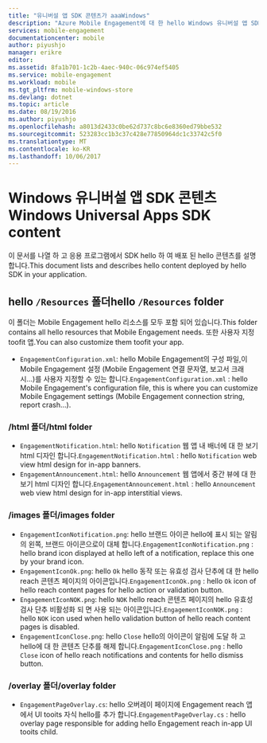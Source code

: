 ```yaml
---
title: "유니버설 앱 SDK 콘텐츠가 aaaWindows"
description: "Azure Mobile Engagement에 대 한 hello Windows 유니버설 앱 SDK의 hello 내용에 대 한 자세한 내용은"
services: mobile-engagement
documentationcenter: mobile
author: piyushjo
manager: erikre
editor: 
ms.assetid: 8fa1b701-1c2b-4aec-940c-06c974ef5405
ms.service: mobile-engagement
ms.workload: mobile
ms.tgt_pltfrm: mobile-windows-store
ms.devlang: dotnet
ms.topic: article
ms.date: 08/19/2016
ms.author: piyushjo
ms.openlocfilehash: a8013d2433c0be62d737c8bc6e8360ed79bbe532
ms.sourcegitcommit: 523283cc1b3c37c428e77850964dc1c33742c5f0
ms.translationtype: MT
ms.contentlocale: ko-KR
ms.lasthandoff: 10/06/2017
---
```

# <a name="windows-universal-apps-sdk-content"></a><span data-ttu-id="026b3-103">Windows 유니버설 앱 SDK 콘텐츠</span><span class="sxs-lookup"><span data-stu-id="026b3-103">Windows Universal Apps SDK content</span></span>
<span data-ttu-id="026b3-104">이 문서를 나열 하 고 응용 프로그램에서 SDK hello 하 여 배포 된 hello 콘텐츠를 설명 합니다.</span><span class="sxs-lookup"><span data-stu-id="026b3-104">This document lists and describes hello content deployed by hello SDK in your application.</span></span>

## <a name="hello-resources-folder"></a><span data-ttu-id="026b3-105">hello `/Resources` 폴더</span><span class="sxs-lookup"><span data-stu-id="026b3-105">hello `/Resources` folder</span></span>
<span data-ttu-id="026b3-106">이 폴더는 Mobile Engagement hello 리소스를 모두 포함 되어 있습니다.</span><span class="sxs-lookup"><span data-stu-id="026b3-106">This folder contains all hello resources that Mobile Engagement needs.</span></span> <span data-ttu-id="026b3-107">또한 사용자 지정 toofit 앱.</span><span class="sxs-lookup"><span data-stu-id="026b3-107">You can also customize them toofit your app.</span></span>

* <span data-ttu-id="026b3-108">`EngagementConfiguration.xml`: hello Mobile Engagement의 구성 파일,이 Mobile Engagement 설정 (Mobile Engagement 연결 문자열, 보고서 크래시...)를 사용자 지정할 수 있는 합니다.</span><span class="sxs-lookup"><span data-stu-id="026b3-108">`EngagementConfiguration.xml` : hello Mobile Engagement's configuration file, this is where you can customize Mobile Engagement settings (Mobile Engagement connection string, report crash...).</span></span>

### <a name="html-folder"></a><span data-ttu-id="026b3-109">/html 폴더</span><span class="sxs-lookup"><span data-stu-id="026b3-109">/html folder</span></span>
* <span data-ttu-id="026b3-110">`EngagementNotification.html`: hello `Notification` 웹 앱 내 배너에 대 한 보기 html 디자인 합니다.</span><span class="sxs-lookup"><span data-stu-id="026b3-110">`EngagementNotification.html` : hello `Notification` web view html design for in-app banners.</span></span>
* <span data-ttu-id="026b3-111">`EngagementAnnouncement.html`: hello `Announcement` 웹 앱에서 중간 뷰에 대 한 보기 html 디자인 합니다.</span><span class="sxs-lookup"><span data-stu-id="026b3-111">`EngagementAnnouncement.html` : hello `Announcement` web view html design for in-app interstitial views.</span></span>

### <a name="images-folder"></a><span data-ttu-id="026b3-112">/images 폴더</span><span class="sxs-lookup"><span data-stu-id="026b3-112">/images folder</span></span>
* <span data-ttu-id="026b3-113">`EngagementIconNotification.png`: hello 브랜드 아이콘 hello에 표시 되는 알림의 왼쪽, 브랜드 아이콘으로이 대체 합니다.</span><span class="sxs-lookup"><span data-stu-id="026b3-113">`EngagementIconNotification.png` : hello brand icon displayed at hello left of a notification, replace this one by your brand icon.</span></span>
* <span data-ttu-id="026b3-114">`EngagementIconOk.png`: hello `Ok` hello 동작 또는 유효성 검사 단추에 대 한 hello reach 콘텐츠 페이지의 아이콘입니다.</span><span class="sxs-lookup"><span data-stu-id="026b3-114">`EngagementIconOk.png` : hello `Ok` icon of hello reach content pages for hello action or validation button.</span></span>
* <span data-ttu-id="026b3-115">`EngagementIconNOK.png`: hello `NOK` hello reach 콘텐츠 페이지의 hello 유효성 검사 단추 비활성화 되 면 사용 되는 아이콘입니다.</span><span class="sxs-lookup"><span data-stu-id="026b3-115">`EngagementIconNOK.png` : hello `NOK` icon used when hello validation button of hello reach content pages is disabled.</span></span>
* <span data-ttu-id="026b3-116">`EngagementIconClose.png`: hello `Close` hello의 아이콘이 알림에 도달 하 고 hello에 대 한 콘텐츠 단추를 해제 합니다.</span><span class="sxs-lookup"><span data-stu-id="026b3-116">`EngagementIconClose.png` : hello `Close` icon of hello reach notifications and contents for hello dismiss button.</span></span>

### <a name="overlay-folder"></a><span data-ttu-id="026b3-117">/overlay 폴더</span><span class="sxs-lookup"><span data-stu-id="026b3-117">/overlay folder</span></span>
* <span data-ttu-id="026b3-118">`EngagementPageOverlay.cs`: hello 오버레이 페이지에 Engagement reach 앱에서 UI tooits 자식 hello를 추가 합니다.</span><span class="sxs-lookup"><span data-stu-id="026b3-118">`EngagementPageOverlay.cs` : hello overlay page responsible for adding hello Engagement reach in-app UI tooits child.</span></span>

